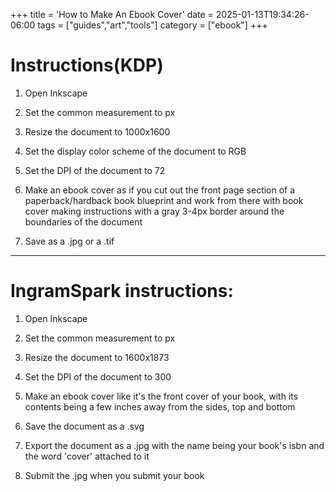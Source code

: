 +++
title = 'How to Make An Ebook Cover'
date = 2025-01-13T19:34:26-06:00
tags = ["guides","art","tools"]
category = ["ebook"]
+++

# Instructions(KDP)

1. Open Inkscape

2. Set the common measurement to px

3. Resize the document to 1000x1600

4. Set the display color scheme of the document to RGB

5. Set the DPI of the document to 72

6. Make an ebook cover as if you cut out the front page section
of a paperback/hardback book blueprint and work from there with
book cover making instructions with a gray 3-4px border around the
boundaries of the document

7. Save as a .jpg or a .tif

----------------------------------------------------

# IngramSpark instructions:

1. Open Inkscape

2. Set the common measurement to px

3. Resize the document to 1600x1873

4. Set the DPI of the document to 300

5. Make an ebook cover like it's the front cover of
your book, with its contents being a few inches away
from the sides, top and bottom

6. Save the document as a .svg

7. Export the document as a .jpg  with the name being your
book's isbn and the word 'cover' attached to it

8. Submit the .jpg when you submit your book